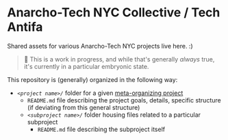 # Anarcho-Tech NYC Collective / Tech Antifa

Shared assets for various Anarcho-Tech NYC projects live here. :)

> :construction: This is a work in progress, and while that's generally *always* true, it's currently in a particular embryonic state.

This repository is (generally) organized in the following way:

* *`<project name>/`* folder for a given [meta-organizing project](https://github.com/AnarchoTechNYC/meta/projects)
    * `README.md` file describing the project goals, details, specific structure (if deviating from this general structure)
    * *`<subproject name>/`* folder housing files related to a particular subproject
        * `README.md` file describing the subproject itself
